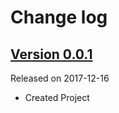 # Change log

## [Version 0.0.1](https://github.com/efremidze/Holographic/releases/tag/0.0.1)
Released on 2017-12-16

- Created Project
